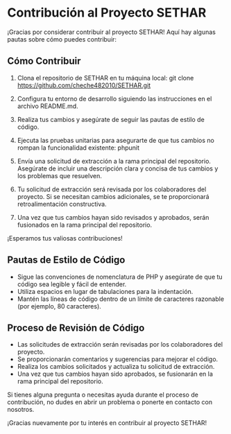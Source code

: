 # Contribución al Proyecto SETHAR

¡Gracias por considerar contribuir al proyecto SETHAR! Aquí hay algunas pautas sobre cómo puedes contribuir:

## Cómo Contribuir

1. Clona el repositorio de SETHAR en tu máquina local: git clone https://github.com/cheche482010/SETHAR.git

2. Configura tu entorno de desarrollo siguiendo las instrucciones en el archivo README.md.

3. Realiza tus cambios y asegúrate de seguir las pautas de estilo de código.

4. Ejecuta las pruebas unitarias para asegurarte de que tus cambios no rompan la funcionalidad existente: phpunit

5. Envía una solicitud de extracción a la rama principal del repositorio. Asegúrate de incluir una descripción clara y concisa de tus cambios y los problemas que resuelven.

6. Tu solicitud de extracción será revisada por los colaboradores del proyecto. Si se necesitan cambios adicionales, se te proporcionará retroalimentación constructiva.

7. Una vez que tus cambios hayan sido revisados y aprobados, serán fusionados en la rama principal del repositorio.

¡Esperamos tus valiosas contribuciones!

## Pautas de Estilo de Código

- Sigue las convenciones de nomenclatura de PHP y asegúrate de que tu código sea legible y fácil de entender.
- Utiliza espacios en lugar de tabulaciones para la indentación.
- Mantén las líneas de código dentro de un límite de caracteres razonable (por ejemplo, 80 caracteres).

## Proceso de Revisión de Código

- Las solicitudes de extracción serán revisadas por los colaboradores del proyecto.
- Se proporcionarán comentarios y sugerencias para mejorar el código.
- Realiza los cambios solicitados y actualiza tu solicitud de extracción.
- Una vez que tus cambios hayan sido aprobados, se fusionarán en la rama principal del repositorio.

Si tienes alguna pregunta o necesitas ayuda durante el proceso de contribución, no dudes en abrir un problema o ponerte en contacto con nosotros.

¡Gracias nuevamente por tu interés en contribuir al proyecto SETHAR!




